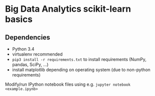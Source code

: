 # Big Data Analytics scikit-learn basics

## Dependencies
- Python 3.4
- virtualenv recommended
- `pip3 install -r requirements.txt` to install requirements (NumPy, pandas, SciPy, ...)
- install matplotlib depending on operating system (due to non-python requirements)

Modify/run IPython notebook files using e.g. `jupyter notebook <example.ipynb>`
